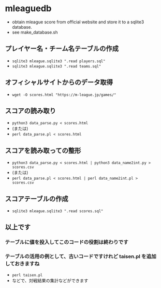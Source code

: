 # mleaguedb
* obtain mleague score from official website and store it to a sqlite3 database.
* see make_database.sh 
## プレイヤー名・チーム名テーブルの作成
* `sqlite3 mleague.sqlite3 ".read players.sql"`
* `sqlite3 mleague.sqlite3 ".read teams.sql"`
## オフィシャルサイトからのデータ取得
* `wget -O scores.html "https://m-league.jp/games/"`
## スコアの読み取り
* `python3 data_parse.py < scores.html`
* (または)
* `perl data_parse.pl < scores.html`
## スコアを読み取っての整形
* `python3 data_parse.py < scores.html | python3 data_name2int.py > scores.csv`
* (または)
* `perl data_parse.pl < scores.html | perl data_name2int.pl > scores.csv`
## スコアテーブルの作成
* `sqlite3 mleague.sqlite3 ".read scores.sql"`
## 以上です
### テーブルに値を投入してこのコードの役割は終わりです
### テーブルの活用の例として、古いコードですけれど taisen.pl を追加しておきますね
* `perl taisen.pl` 
* などで、対戦結果の集計などができます
